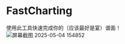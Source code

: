 # FastCharting

使用此工具快速完成你的（应该最好是宴）谱面！
![屏幕截图 2025-05-04 154852](https://github.com/user-attachments/assets/be75d2a8-d1b3-486f-868b-3a071827f38c)
